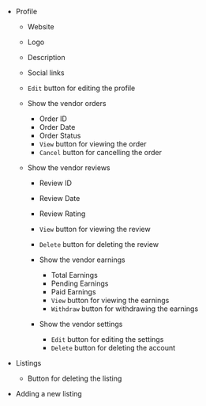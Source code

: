- Profile

  - Website
  - Logo
  - Description
  - Social links
  - `Edit` button for editing the profile

  - Show the vendor orders

    - Order ID
    - Order Date
    - Order Status
    - `View` button for viewing the order
    - `Cancel` button for cancelling the order

  - Show the vendor reviews

    - Review ID
    - Review Date
    - Review Rating
    - `View` button for viewing the review
    - `Delete` button for deleting the review

    - Show the vendor earnings

      - Total Earnings
      - Pending Earnings
      - Paid Earnings
      - `View` button for viewing the earnings
      - `Withdraw` button for withdrawing the earnings

    - Show the vendor settings
      - `Edit` button for editing the settings
      - `Delete` button for deleting the account

- Listings
  - Button for deleting the listing
- Adding a new listing
